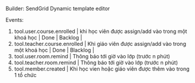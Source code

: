 Builder: SendGrid Dynamic template editor

Events:
1. tool.user.course.enrolled | khi học viên được assign/add vào trong một khoá học | Done | Backlog | 
2. tool.teacher.course.enrolled | Khi giáo viên được assign/add vào trong một khoá học | Done | Blacklog |
3. tool.user.room.remind | Thông báo tới giờ vào lớp (trước n phút)
4. tool.teacher.room.remind | Thông báo tới giờ vào lớp (trước n phút)
5. tool.member.created | Khi học vien hoặc giáo viên được thêm vào trong 1 tổ chức
